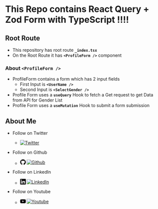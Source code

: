 # This Repo contains React Query + Zod Form with TypeScript !!!!

## Root Route

- This repository has root route **`_index.tsx`**
- On the Root Route it has **`<ProfileForm />`** component

### About `<ProfileForm />`

- ProfileForm contains a form which has 2 input fields
  - First Input is **`<UserName />`**
  - Second Input is **`<SelectGender />`**
- Profile Form uses a **`useQuery`** Hook to fetch a Get request to get Data from API for Gender List
- Profile Form uses a **`useMutation`** Hook to submit a form submission

## About Me

- Follow on Twitter

  - <a href="https://twitter.com/mrHimanshuSahni" style="display: flex; column-gap: 3px; align-items: center;" target="_blank" title="Twitter"><img src="https://img.shields.io/twitter/follow/mrHimanshuSahni" alt="Twitter" /></a>

- Follow on Github

  - <a href="https://github.com/mrhimanshusahni" target="_blank" title="Github" style="display: flex; column-gap: 3px; align-items: center;"><svg role="img" viewBox="0 0 24 24" width="18" xmlns="http://www.w3.org/2000/svg"><path d="M12 .297c-6.63 0-12 5.373-12 12 0 5.303 3.438 9.8 8.205 11.385.6.113.82-.258.82-.577 0-.285-.01-1.04-.015-2.04-3.338.724-4.042-1.61-4.042-1.61C4.422 18.07 3.633 17.7 3.633 17.7c-1.087-.744.084-.729.084-.729 1.205.084 1.838 1.236 1.838 1.236 1.07 1.835 2.809 1.305 3.495.998.108-.776.417-1.305.76-1.605-2.665-.3-5.466-1.332-5.466-5.93 0-1.31.465-2.38 1.235-3.22-.135-.303-.54-1.523.105-3.176 0 0 1.005-.322 3.3 1.23.96-.267 1.98-.399 3-.405 1.02.006 2.04.138 3 .405 2.28-1.552 3.285-1.23 3.285-1.23.645 1.653.24 2.873.12 3.176.765.84 1.23 1.91 1.23 3.22 0 4.61-2.805 5.625-5.475 5.92.42.36.81 1.096.81 2.22 0 1.606-.015 2.896-.015 3.286 0 .315.21.69.825.57C20.565 22.092 24 17.592 24 12.297c0-6.627-5.373-12-12-12"/></svg><img src="https://img.shields.io/badge/%40mrHimanshuSahni-black" alt="Github"/></a>

- Follow on LinkedIn

  - <a href="https://www.linkedin.com/in/mrhimanshusahni/" target="_blank" title="LinkedIn" style="display: flex; column-gap: 3px; align-items: center;"><svg role="img" viewBox="0 0 24 24" width="18" xmlns="http://www.w3.org/2000/svg"><path d="M20.447 20.452h-3.554v-5.569c0-1.328-.027-3.037-1.852-3.037-1.853 0-2.136 1.445-2.136 2.939v5.667H9.351V9h3.414v1.561h.046c.477-.9 1.637-1.85 3.37-1.85 3.601 0 4.267 2.37 4.267 5.455v6.286zM5.337 7.433c-1.144 0-2.063-.926-2.063-2.065 0-1.138.92-2.063 2.063-2.063 1.14 0 2.064.925 2.064 2.063 0 1.139-.925 2.065-2.064 2.065zm1.782 13.019H3.555V9h3.564v11.452zM22.225 0H1.771C.792 0 0 .774 0 1.729v20.542C0 23.227.792 24 1.771 24h20.451C23.2 24 24 23.227 24 22.271V1.729C24 .774 23.2 0 22.222 0h.003z"/></svg><img src="https://img.shields.io/badge/%40mrHimanshuSahni-black" alt="LinkedIn"/></a>

- Follow on Youtube
  - <a href="https://www.youtube.com/@mrhimanshusahni" target="_blank" title="Youtube" style="display: flex; column-gap: 3px; align-items: center;"><svg role="img" viewBox="0 0 24 24" width="18" xmlns="http://www.w3.org/2000/svg"><path d="M23.498 6.186a3.016 3.016 0 0 0-2.122-2.136C19.505 3.545 12 3.545 12 3.545s-7.505 0-9.377.505A3.017 3.017 0 0 0 .502 6.186C0 8.07 0 12 0 12s0 3.93.502 5.814a3.016 3.016 0 0 0 2.122 2.136c1.871.505 9.376.505 9.376.505s7.505 0 9.377-.505a3.015 3.015 0 0 0 2.122-2.136C24 15.93 24 12 24 12s0-3.93-.502-5.814zM9.545 15.568V8.432L15.818 12l-6.273 3.568z"/></svg><img src="https://img.shields.io/badge/%40mrHimanshuSahni-black" alt="Youtube"/></a>
